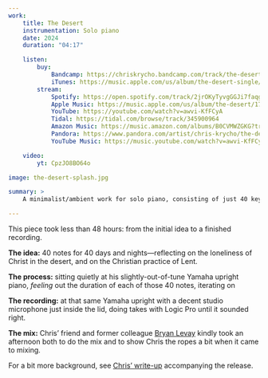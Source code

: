 ```yaml
---
work:
    title: The Desert
    instrumentation: Solo piano
    date: 2024
    duration: "04:17"

    listen:
        buy:
            Bandcamp: https://chriskrycho.bandcamp.com/track/the-desert
            iTunes: https://music.apple.com/us/album/the-desert-single/1731401721?uo=4&app=itunes&at=1001lry3&ct=dashboard
        stream:
            Spotify: https://open.spotify.com/track/2jrOKyTyvgGGJi7faqgUVx
            Apple Music: https://music.apple.com/us/album/the-desert/1731401721?i=1731401722&app=music
            YouTube: https://youtube.com/watch?v=awvi-KfFCyA
            Tidal: https://tidal.com/browse/track/345900964
            Amazon Music: https://music.amazon.com/albums/B0CVMWZGKG?trackAsin=B0CVN3NM94
            Pandora: https://www.pandora.com/artist/chris-krycho/the-desert/the-desert/TRn69r9nKzggJgZ
            YouTube Music: https://music.youtube.com/watch?v=awvi-KfFCyA

    video:
        yt: CpzJO8BO64o

image: the-desert-splash.jpg

summary: >
    A minimalist/ambient work for solo piano, consisting of just 40 keystrokes. A Lenten meditation, inspired by Christ’s 40 days and nights in the desert.

---
```


This piece took less than 48 hours: from the initial idea to a finished recording.

**The idea:** 40 notes for 40 days and nights—reflecting on the loneliness of Christ in the desert, and on the Christian practice of Lent.

**The process:** sitting quietly at his slightly-out-of-tune Yamaha upright piano, *feeling* out the duration of each of those 40 notes, iterating on

**The recording:** at that same Yamaha upright with a decent studio microphone just inside the lid, doing takes with Logic Pro until it sounded right.

**The mix:** Chris’ friend and former colleague [Bryan Levay](http://bryanlevay.com/) kindly took an afternoon both to do the mix and to show Chris the ropes a bit when it came to mixing.

For a bit more background, see [Chris’ write-up](https://v5.chriskrycho.com/elsewhere/the-desert/) accompanying the release.
